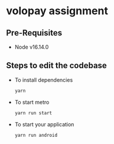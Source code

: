 # volopay assignment

## Pre-Requisites

  * Node v16.14.0

## Steps to edit the codebase

  * To install dependencies
  
    ```node.js
    yarn
    ```
  * To start metro
  
    ```node.js
    yarn run start
    ```
  * To start your application
  
    ```node.js
    yarn run android
    ```
    
